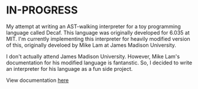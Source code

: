 # IN-PROGRESS

My attempt at writing an AST-walking interpreter for a toy programming language called Decaf.
This language was originally developed for 6.035 at MIT.
I'm currently implementing this interpreter for heavily modified version of this, originally develoed by Mike Lam at James Madison University.

I don't actually attend James Madison University. However, Mike Lam's documentation for his modified language is fantanstic. So, I decided to write an interpreter for his language as a fun side project.

View documentation [here](https://w3.cs.jmu.edu/lam2mo/cs432/files/decaf_ref.pdf)

